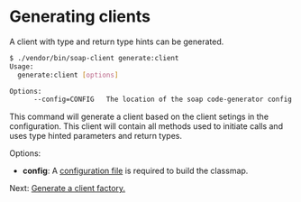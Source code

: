 # Generating clients

A client with type and return type hints can be generated.

```sh
$ ./vendor/bin/soap-client generate:client                                                                                                                                    [16:13:31]
Usage:
  generate:client [options]

Options:
      --config=CONFIG   The location of the soap code-generator config file

```

This command will generate a client based on the client setings in the configuration.
This client will contain all methods used to initiate calls and uses type hinted parameters and return types.

Options:

- **config**: A [configuration file](../code-generation/configuration.md) is required to build the classmap. 

Next: [Generate a client factory.](generate-clientfactory.md)
